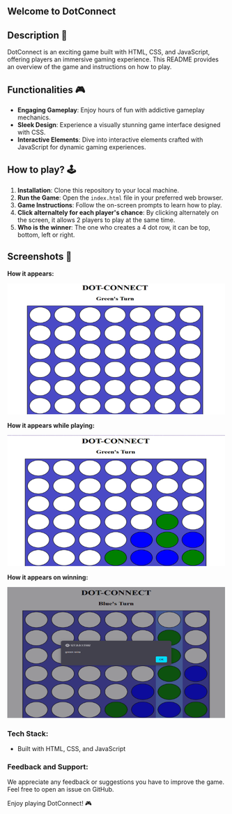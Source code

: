## Welcome to DotConnect

## **Description 📃**

DotConnect is an exciting game built with HTML, CSS, and JavaScript, offering players an immersive gaming experience. This README provides an overview of the game and instructions on how to play.

## **Functionalities 🎮** 

- **Engaging Gameplay**: Enjoy hours of fun with addictive gameplay mechanics.
- **Sleek Design**: Experience a visually stunning game interface designed with CSS.
- **Interactive Elements**: Dive into interactive elements crafted with JavaScript for dynamic gaming experiences.

## **How to play? 🕹️**

1. **Installation**: Clone this repository to your local machine.
2. **Run the Game**: Open the `index.html` file in your preferred web browser.
3. **Game Instructions**: Follow the on-screen prompts to learn how to play.
4. **Click alternaltely for each player's chance**: By clicking alternately on the screen, it allows 2 players to play at the same time.
5. **Who is the winner**: The one who creates a 4 dot row, it can be top, bottom, left or right.

## **Screenshots 📸**

<!-- ![Image 1](images/image1.png) -->
**How it appears:**

<img src="assets/images/Dot_Connect1.png" width="500" height="300">

**How it appears while playing:**

<!-- ![Image 2](images/image2.png) -->
<img src="assets/images/Dot_Connect2.png" width="500" height="300">

**How it appears on winning:**

<img src="assets/images/Dot_Connect3.png" width="500" height="300">


### Tech Stack:

- Built with HTML, CSS, and JavaScript

### Feedback and Support:

We appreciate any feedback or suggestions you have to improve the game. Feel free to open an issue on GitHub.

Enjoy playing DotConnect! 🎮
